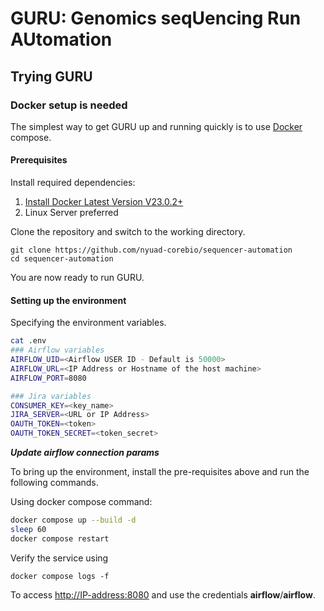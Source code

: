# GURU: Genomics seqUencing Run AUtomation

## Trying GURU



### Docker setup is needed 

The simplest way to get GURU up and running quickly is to use
[Docker](https://www.docker.com/) compose. 

#### Prerequisites

Install required dependencies:

1. [Install Docker Latest Version V23.0.2+](https://docs.docker.com/engine/install/)
2. Linux Server preferred


Clone the repository and switch to the working directory.


```
git clone https://github.com/nyuad-corebio/sequencer-automation
cd sequencer-automation
```

You are now ready to run GURU.

#### Setting up the environment

Specifying the environment variables. 

``` bash
cat .env
### Airflow variables
AIRFLOW_UID=<Airflow USER ID - Default is 50000>
AIRFLOW_URL=<IP Address or Hostname of the host machine>
AIRFLOW_PORT=8080

### Jira variables
CONSUMER_KEY=<key_name>
JIRA_SERVER=<URL or IP Address>
OAUTH_TOKEN=<token>
OAUTH_TOKEN_SECRET=<token_secret>
```

***Update airflow connection params***


To bring up the environment, install the pre-requisites above and run the
following commands.


Using docker compose command:
``` bash
docker compose up --build -d
sleep 60
docker compose restart
```

Verify the service using 
```
docker compose logs -f 
```



To access  [http://IP-address:8080](http://IP-address:8080)
and use the credentials **airflow**/**airflow**.


